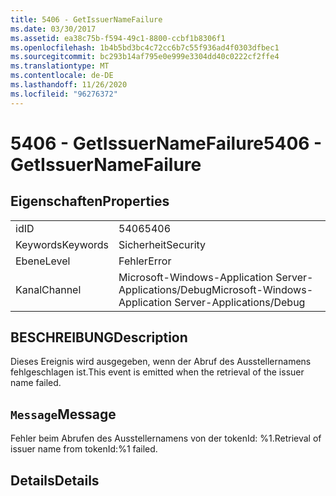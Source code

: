 ```yaml
---
title: 5406 - GetIssuerNameFailure
ms.date: 03/30/2017
ms.assetid: ea38c75b-f594-49c1-8800-ccbf1b8306f1
ms.openlocfilehash: 1b4b5bd3bc4c72cc6b7c55f936ad4f0303dfbec1
ms.sourcegitcommit: bc293b14af795e0e999e3304dd40c0222cf2ffe4
ms.translationtype: MT
ms.contentlocale: de-DE
ms.lasthandoff: 11/26/2020
ms.locfileid: "96276372"
---
```

# <a name="5406---getissuernamefailure"></a><span data-ttu-id="976cd-102">5406 - GetIssuerNameFailure</span><span class="sxs-lookup"><span data-stu-id="976cd-102">5406 - GetIssuerNameFailure</span></span>

## <a name="properties"></a><span data-ttu-id="976cd-103">Eigenschaften</span><span class="sxs-lookup"><span data-stu-id="976cd-103">Properties</span></span>  
  
|||  
|-|-|  
|<span data-ttu-id="976cd-104">id</span><span class="sxs-lookup"><span data-stu-id="976cd-104">ID</span></span>|<span data-ttu-id="976cd-105">5406</span><span class="sxs-lookup"><span data-stu-id="976cd-105">5406</span></span>|  
|<span data-ttu-id="976cd-106">Keywords</span><span class="sxs-lookup"><span data-stu-id="976cd-106">Keywords</span></span>|<span data-ttu-id="976cd-107">Sicherheit</span><span class="sxs-lookup"><span data-stu-id="976cd-107">Security</span></span>|  
|<span data-ttu-id="976cd-108">Ebene</span><span class="sxs-lookup"><span data-stu-id="976cd-108">Level</span></span>|<span data-ttu-id="976cd-109">Fehler</span><span class="sxs-lookup"><span data-stu-id="976cd-109">Error</span></span>|  
|<span data-ttu-id="976cd-110">Kanal</span><span class="sxs-lookup"><span data-stu-id="976cd-110">Channel</span></span>|<span data-ttu-id="976cd-111">Microsoft-Windows-Application Server-Applications/Debug</span><span class="sxs-lookup"><span data-stu-id="976cd-111">Microsoft-Windows-Application Server-Applications/Debug</span></span>|  
  
## <a name="description"></a><span data-ttu-id="976cd-112">BESCHREIBUNG</span><span class="sxs-lookup"><span data-stu-id="976cd-112">Description</span></span>  

 <span data-ttu-id="976cd-113">Dieses Ereignis wird ausgegeben, wenn der Abruf des Ausstellernamens fehlgeschlagen ist.</span><span class="sxs-lookup"><span data-stu-id="976cd-113">This event is emitted when the retrieval of the issuer name failed.</span></span>  
  
## <a name="message"></a><span data-ttu-id="976cd-114">`Message`</span><span class="sxs-lookup"><span data-stu-id="976cd-114">Message</span></span>  

 <span data-ttu-id="976cd-115">Fehler beim Abrufen des Ausstellernamens von der tokenId: %1.</span><span class="sxs-lookup"><span data-stu-id="976cd-115">Retrieval of issuer name from tokenId:%1 failed.</span></span>  
  
## <a name="details"></a><span data-ttu-id="976cd-116">Details</span><span class="sxs-lookup"><span data-stu-id="976cd-116">Details</span></span>
